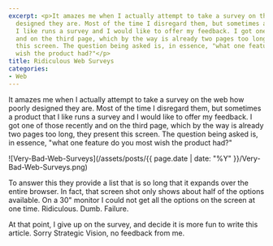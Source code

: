 ```yaml
---
excerpt: <p>It amazes me when I actually attempt to take a survey on the web how poorly
  designed they are. Most of the time I disregard them, but sometimes a product that
  I like runs a survey and I would like to offer my feedback. I got one of those recently
  and on the third page, which by the way is already two pages too long, they present
  this screen. The question being asked is, in essence, "what one feature do you most
  wish the product had?"</p>
title: Ridiculous Web Surveys
categories:
- Web
---
```


It amazes me when I actually attempt to take a survey on the web how poorly designed they are. Most of the time I disregard them, but sometimes a product that I like runs a survey and I would like to offer my feedback. I got one of those recently and on the third page, which by the way is already two pages too long, they present this screen. The question being asked is, in essence, "what one feature do you most wish the product had?"

![Very-Bad-Web-Surveys](/assets/posts/{{ page.date | date: "%Y" }}/Very-Bad-Web-Surveys.png)

To answer this they provide a list that is so long that it expands over the entire browser. In fact, that screen shot only shows about half of the options available. On a 30" monitor I could not get all the options on the screen at one time. Ridiculous. Dumb. Failure.

At that point, I give up on the survey, and decide it is more fun to write this article. Sorry Strategic Vision, no feedback from me.
